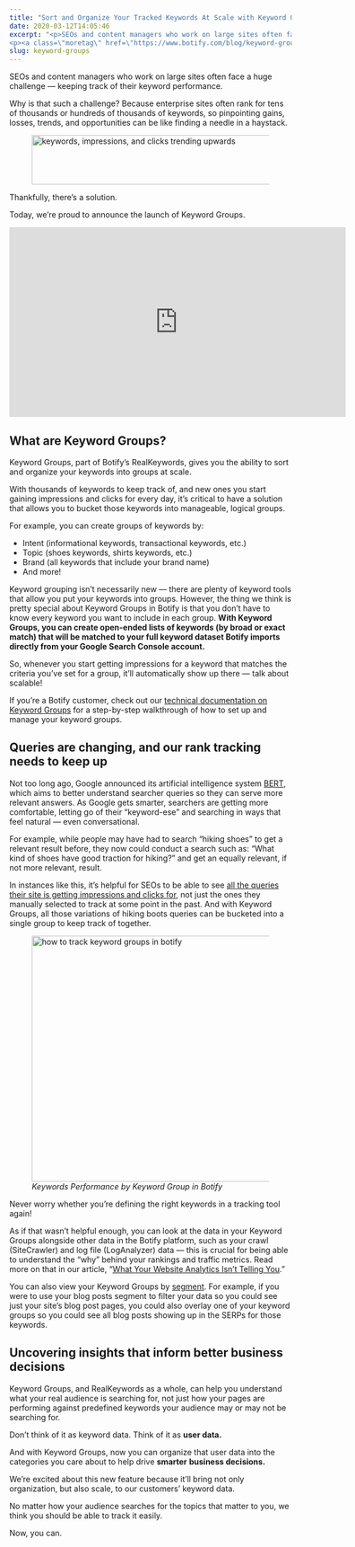 ```yaml
---
title: "Sort and Organize Your Tracked Keywords At Scale with Keyword Groups"
date: 2020-03-12T14:05:46
excerpt: "<p>SEOs and content managers who work on large sites often face a huge challenge — keeping track of their keyword performance.&nbsp; Why is that such a challenge? Because enterprise sites often rank for tens of thousands or hundreds of thousands of keywords, so pinpointing gains, losses, trends, and opportunities can be like finding a needle&hellip; </p>
<p><a class=\"moretag\" href=\"https://www.botify.com/blog/keyword-groups\">Read the full article</a></p>"
slug: keyword-groups
---
```



<p>SEOs and content managers who work on large sites often face a huge challenge — keeping track of their keyword performance.&nbsp;</p>



<p>Why is that such a challenge? Because enterprise sites often rank for tens of thousands or hundreds of thousands of keywords, so pinpointing gains, losses, trends, and opportunities can be like finding a needle in a haystack.</p>



<figure class="wp-block-image size-large"><img loading="lazy" decoding="async" width="600" height="88" src="https://www.botify.com/wp-content/uploads/2020/03/keyword-groups-realkeywords-botify.png" alt="keywords, impressions, and clicks trending upwards" class="wp-image-2999" srcset="https://www.botify.com/wp-content/uploads/2020/03/keyword-groups-realkeywords-botify.png 600w, https://www.botify.com/wp-content/uploads/2020/03/keyword-groups-realkeywords-botify-300x44.png 300w" sizes="(max-width: 600px) 100vw, 600px" /></figure>



<p>Thankfully, there’s a solution.</p>



<p>Today, we’re proud to announce the launch of Keyword Groups.</p>



<iframe loading="lazy" src="https://player.vimeo.com/video/396834804?byline=0&amp;portrait=0" width="600" height="338" frameborder="0" allow="autoplay; fullscreen" allowfullscreen=""></iframe>



<h2 class="wp-block-heading" id="h-what-are-keyword-groups">What are Keyword Groups?</h2>



<p>Keyword Groups, part of Botify’s RealKeywords, gives you the ability to sort and organize your keywords into groups at scale.</p>



<p>With thousands of keywords to keep track of, and new ones you start gaining impressions and clicks for every day, it’s critical to have a solution that allows you to bucket those keywords into manageable, logical groups.&nbsp;</p>



<p>For example, you can create groups of keywords by:</p>



<ul><li>Intent (informational keywords, transactional keywords, etc.)</li><li>Topic (shoes keywords, shirts keywords, etc.)</li><li>Brand (all keywords that include your brand name)</li><li>And more!&nbsp;</li></ul>



<p>Keyword grouping isn’t necessarily new — there are plenty of keyword tools that allow you put your keywords into groups. However, the thing we think is pretty special about Keyword Groups in Botify is that you don’t have to know every keyword you want to include in each group. <strong>With Keyword Groups, you can create open-ended lists of keywords (by broad or exact match) that will be matched to your full keyword dataset Botify imports directly from your Google Search Console account.</strong></p>



<p>So, whenever you start getting impressions for a keyword that matches the criteria you’ve set for a group, it’ll automatically show up there — talk about scalable!&nbsp;</p>



<p>If you’re a Botify customer, check out our <a href="https://support.botify.com/hc/en-us/articles/360012462519">technical documentation on Keyword Groups</a> for a step-by-step walkthrough of how to set up and manage your keyword groups.  </p>



<h2 class="wp-block-heading" id="h-queries-are-changing-and-our-rank-tracking-needs-to-keep-up">Queries are changing, and our rank tracking needs to keep up</h2>



<p>Not too long ago, Google announced its artificial intelligence system <a href="https://www.botify.com/blog/google-bert-update-keywords-intent">BERT</a>, which aims to better understand searcher queries so they can serve more relevant answers. As Google gets smarter, searchers are getting more comfortable, letting go of their “keyword-ese” and searching in ways that feel natural — even conversational.&nbsp;</p>



<p>For example, while people may have had to search “hiking shoes” to get a relevant result before, they now could conduct a search such as: “What kind of shoes have good traction for hiking?” and get an equally relevant, if not more relevant, result.&nbsp;&nbsp;</p>



<p>In instances like this, it’s helpful for SEOs to be able to see <a href="https://www.botify.com/blog/how-to-check-what-keywords-your-site-is-ranking-for-the-botify-way">all the queries their site is getting impressions and clicks for</a>, not just the ones they manually selected to track at some point in the past. And with Keyword Groups, all those variations of hiking boots queries can be bucketed into a single group to keep track of together.&nbsp;</p>



<figure class="wp-block-image size-large"><img loading="lazy" decoding="async" width="834" height="438" src="https://www.botify.com/wp-content/uploads/2020/03/Botify-keyword-groups-realkeywords.gif" alt="how to track keyword groups in botify" class="wp-image-3000"/><figcaption><em>Keywords Performance by Keyword Group in Botify</em></figcaption></figure>



<p>Never worry whether you’re defining the right keywords in a tracking tool again!&nbsp;</p>



<p>As if that wasn’t helpful enough, you can look at the data in your Keyword Groups alongside other data in the Botify platform, such as your crawl (SiteCrawler) and log file (LogAnalyzer) data — this is crucial for being able to understand the “why” behind your rankings and traffic metrics. Read more on that in our article, “<a href="https://www.botify.com/blog/what-your-website-analytics-isnt-telling-you">What Your Website Analytics Isn’t Telling You</a>.”</p>



<p>You can also view your Keyword Groups by <a href="https://www.botify.com/blog/tips-segmentation-botify">segment</a>. For example, if you were to use your blog posts segment to filter your data so you could see just your site’s blog post pages, you could also overlay one of your keyword groups so you could see all blog posts showing up in the SERPs for those keywords.&nbsp;&nbsp;</p>



<h2 class="wp-block-heading" id="h-uncovering-insights-that-inform-better-business-decisions">Uncovering insights that inform better business decisions</h2>



<p>Keyword Groups, and RealKeywords as a whole, can help you understand what your real audience is searching for, not just how your pages are performing against predefined keywords your audience may or may not be searching for.&nbsp;</p>



<p>Don’t think of it as keyword data. Think of it as <strong>user data.</strong></p>



<p>And with Keyword Groups, now you can organize that user data into the categories you care about to help drive <strong>smarter</strong> <strong>business decisions.&nbsp;</strong></p>



<p>We’re excited about this new feature because it&#8217;ll bring not only organization, but also scale, to our customers’ keyword data.</p>



<p>No matter how your audience searches for the topics that matter to you, we think you should be able to track it easily.&nbsp;</p>



<p>Now, you can.<br></p>



<p></p>
